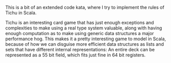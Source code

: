 This is a bit of an extended code kata, where I try to implement the rules of Tichu in Scala.

Tichu is an interesting card game that has just enough exceptions and complexities to make using a real type system valuable,
along with having enough computation as to make using generic data structures a major performance hog.
This makes it a pretty interesting game to model in Scala, because of how we can disguise more efficient data structures as
lists and sets that have different internal representations: An entire deck can be represented as a 55 bit field, which
fits just fine in 64 bit registers.